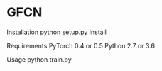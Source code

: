 # GFCN

Installation
python setup.py install

Requirements
PyTorch 0.4 or 0.5
Python 2.7 or 3.6

Usage
python train.py
